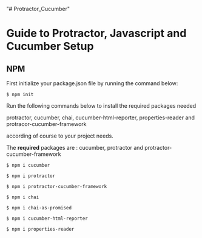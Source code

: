 "# Protractor_Cucumber" 

Guide to Protractor, Javascript and Cucumber Setup
==================================================

NPM
----
First initialize your package.json file by running the command below:

`$ npm init`

Run the following commands below to install the required packages needed

protractor, cucumber, chai, cucumber-html-reporter, properties-reader and protracor-cucumber-framework

according of course to your project needs. 

The **required** packages are : cucumber, protractor and protractor-cucumber-framework

`$ npm i cucumber`

`$ npm i protractor`

`$ npm i protractor-cucumber-framework`

`$ npm i chai`

`$ npm i chai-as-promised`

`$ npm i cucumber-html-reporter`

`$ npm i properties-reader`
